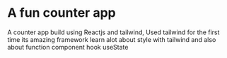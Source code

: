 # A fun counter app

A counter app build using Reactjs and tailwind, Used tailwind for the first time its amazing framework learn alot about style with tailwind and also about function component hook useState
